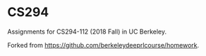 # CS294

Assignments for CS294-112 (2018 Fall) in UC Berkeley.

Forked from https://github.com/berkeleydeeprlcourse/homework.
